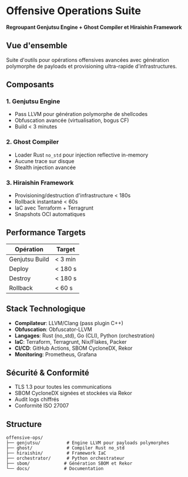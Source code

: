 # Offensive Operations Suite

**Regroupant Genjutsu Engine + Ghost Compiler et Hiraishin Framework**

## Vue d'ensemble

Suite d'outils pour opérations offensives avancées avec génération polymorphe de payloads et provisioning ultra-rapide d'infrastructures.

## Composants

### 1. Genjutsu Engine
- Pass LLVM pour génération polymorphe de shellcodes
- Obfuscation avancée (virtualisation, bogus CF)
- Build < 3 minutes

### 2. Ghost Compiler
- Loader Rust `no_std` pour injection reflective in-memory
- Aucune trace sur disque
- Stealth injection avancée

### 3. Hiraishin Framework
- Provisioning/destruction d'infrastructure < 180s
- Rollback instantané < 60s
- IaC avec Terraform + Terragrunt
- Snapshots OCI automatiques

## Performance Targets

| Opération | Target |
|-----------|--------|
| Genjutsu Build | < 3 min |
| Deploy | < 180 s |
| Destroy | < 180 s |
| Rollback | < 60 s |

## Stack Technologique

- **Compilateur**: LLVM/Clang (pass plugin C++)
- **Obfuscation**: Obfuscator-LLVM
- **Langages**: Rust (no_std), Go (CLI), Python (orchestration)
- **IaC**: Terraform, Terragrunt, Nix/Flakes, Packer
- **CI/CD**: GitHub Actions, SBOM CycloneDX, Rekor
- **Monitoring**: Prometheus, Grafana

## Sécurité & Conformité

- TLS 1.3 pour toutes les communications
- SBOM CycloneDX signées et stockées via Rekor
- Audit logs chiffrés
- Conformité ISO 27007

## Structure

```
offensive-ops/
├── genjutsu/          # Engine LLVM pour payloads polymorphes
├── ghost/             # Compiler Rust no_std
├── hiraishin/         # Framework IaC
├── orchestrator/      # Python orchestrateur
├── sbom/             # Génération SBOM et Rekor
└── docs/             # Documentation
```
